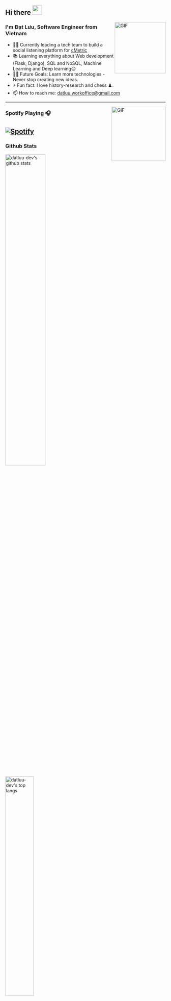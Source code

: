 ## Hi there <img src="https://raw.githubusercontent.com/MartinHeinz/MartinHeinz/master/wave.gif" width="30px">

<img align="right" alt="GIF" height="160px" src="https://media.giphy.com/media/du3J3cXyzhj75IOgvA/giphy.gif" />


### I'm Đạt Lưu, Software Engineer from Vietnam

- 👨‍💻 Currently leading a tech team to build a social listening platform for [cMetric](https://cmetric.vn/)
- 📚 Learning everything about Web development (Flask, Django), SQL and NoSQL, Machine Learning and Deep learning😉
- 💪🏼 Future Goals: Learn more technologies - Never stop creating new ideas.
- ⚡ Fun fact: I love history-research and chess ♟️.
- 📫 How to reach me: datluu.workoffice@gmail.com

---

<img align="right" alt="GIF" height="170px" src="https://media.giphy.com/media/J5B1Y8QZnzXXbLQIBu/giphy.gif" />

### Spotify Playing 🎧
[![Spotify](https://novatorem-one-rho.vercel.app/api/spotify)](https://open.spotify.com/user/22g7d3if7p5cfboaelyjlxa5y)
---
### Github Stats

<div align="left">
<a href="#">
<img alt="datluu-dev's github stats" width="50%" src="https://github-readme-stats-ddatluu.vercel.app/api?username=datluu-dev&show_icons=true&count_private=true&hide_border=true&theme=cobalt&hide_title=true" href="#" />
<img alt="datluu-dev's top langs" width="42%" src="https://github-readme-stats.vercel.app/api/top-langs/?username=datluu-dev&layout=compact&count_private=true&hide_border=true&bg_color=193549&title_color=64CA9E&text_color=64CA9E&icon_color=0480EE&hide=jupyter%20notebook&langs_count=5" />
</a>
</div>



